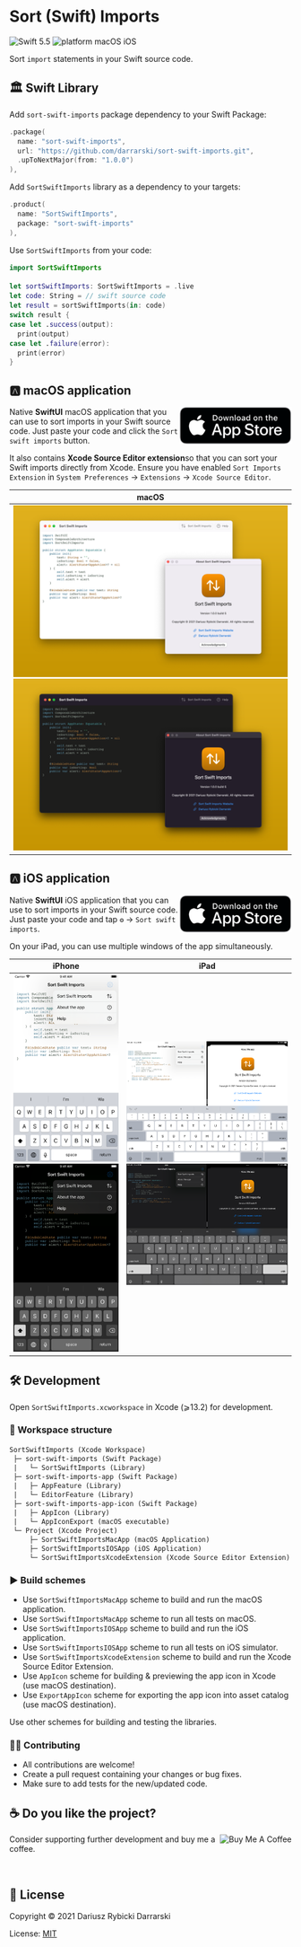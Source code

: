 # Sort (Swift) Imports

![Swift 5.5](https://img.shields.io/badge/swift-5.5-orange.svg)
![platform macOS iOS](https://img.shields.io/badge/platform-macOS_|_iOS-blue.svg)

Sort `import` statements in your Swift source code.

## 🏛 Swift Library

Add `sort-swift-imports` package dependency to your Swift Package:

```swift
.package(
  name: "sort-swift-imports",
  url: "https://github.com/darrarski/sort-swift-imports.git",
  .upToNextMajor(from: "1.0.0")
),
```

Add `SortSwiftImports` library as a dependency to your targets: 

```swift
.product(
  name: "SortSwiftImports", 
  package: "sort-swift-imports"
),
```

Use `SortSwiftImports` from your code:

```swift
import SortSwiftImports

let sortSwiftImports: SortSwiftImports = .live
let code: String = // swift source code
let result = sortSwiftImports(in: code)
switch result {
case let .success(output):
  print(output)
case let .failure(error):
  print(error)
}
```

## 🅰️ macOS application

<a href="https://apps.apple.com/app/sort-imports/id1601715398">
  <img src="Misc/Download_on_the_App_Store_badge.png" alt="Download on the App Store" align="right" width="200"/>
</a>

Native **SwiftUI** macOS application that you can use to sort imports in your Swift source code. Just paste your code and click the `Sort swift imports` button.

It also contains **Xcode Source Editor extension**so that you can sort your Swift imports directly from Xcode. Ensure you have enabled `Sort Imports Extension` in `System Preferences` → `Extensions` → `Xcode Source Editor`.

|macOS|
|:-:|
|![macOS app screenshot light mode](Misc/Screenshots/macOS/macOS%201.png#gh-light-mode-only)![macOS app screenshot dark mode](Misc/Screenshots/macOS/macOS%202.png#gh-dark-mode-only)|

## 🅰️ iOS application

<a href="https://apps.apple.com/app/sort-imports/id1601715398">
  <img src="Misc/Download_on_the_App_Store_badge.png" alt="Download on the App Store" align="right" width="200"/>
</a>

Native **SwiftUI** iOS application that you can use to sort imports in your Swift source code. Just paste your code and tap `⚙️` → `Sort swift imports`.

On your iPad, you can use multiple windows of the app simultaneously.

|iPhone|iPad|
|:-:|:-:|
|![iPhone app screenshot light mode](Misc/Screenshots/iPhone%205.5in/iPhone%205.5in%201.png#gh-light-mode-only)![iPhone app screenshot dark mode](Misc/Screenshots/iPhone%205.5in/iPhone%205.5in%202.png#gh-dark-mode-only)|![iPad app screenshot light mode](Misc/Screenshots/iPad%20Pro%2012.9in%202nd%20gen/iPad%20Pro%2012.9in%202nd%20gen%201.png#gh-light-mode-only)![iPad app screenshot dark mode](Misc/Screenshots/iPad%20Pro%2012.9in%202nd%20gen/iPad%20Pro%2012.9in%202nd%20gen%202.png#gh-dark-mode-only)|

## 🛠 Development

Open `SortSwiftImports.xcworkspace` in Xcode (⩾13.2) for development.

### 🧰 Workspace structure

```
SortSwiftImports (Xcode Workspace)
 ├─ sort-swift-imports (Swift Package)
 |   └─ SortSwiftImports (Library)
 ├─ sort-swift-imports-app (Swift Package)
 |   ├─ AppFeature (Library)
 |   └─ EditorFeature (Library)
 ├─ sort-swift-imports-app-icon (Swift Package)
 |   ├─ AppIcon (Library)
 |   └─ AppIconExport (macOS executable)
 └─ Project (Xcode Project)
     ├─ SortSwiftImportsMacApp (macOS Application)
     ├─ SortSwiftImportsIOSApp (iOS Application)
     └─ SortSwiftImportsXcodeExtension (Xcode Source Editor Extension)
```

### ▶️ Build schemes

- Use `SortSwiftImportsMacApp` scheme to build and run the macOS application.
- Use `SortSwiftImportsMacApp` scheme to run all tests on macOS.
- Use `SortSwiftImportsIOSApp` scheme to build and run the iOS application.
- Use `SortSwiftImportsIOSApp` scheme to run all tests on iOS simulator.
- Use `SortSwiftImportsXcodeExtension` scheme to build and run the Xcode Source Editor Extension. 
- Use `AppIcon` scheme for building & previewing the app icon in Xcode (use macOS destination).
- Use `ExportAppIcon` scheme for exporting the app icon into asset catalog (use macOS destination).

Use other schemes for building and testing the libraries.

### 🙋‍♂️ Contributing

- All contributions are welcome!
- Create a pull request containing your changes or bug fixes.
- Make sure to add tests for the new/updated code.

## ☕️ Do you like the project?

<a href="https://www.buymeacoffee.com/darrarski" target="_blank">
  <img src="https://cdn.buymeacoffee.com/buttons/v2/default-yellow.png" alt="Buy Me A Coffee" align="right" height="60"/>
</a>

Consider supporting further development and buy me a coffee.

&nbsp;

## 📄 License

Copyright © 2021 Dariusz Rybicki Darrarski

License: [MIT](LICENSE)
